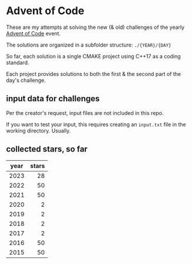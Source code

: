 # Advent of Code

These are my attempts at solving the new (& old) challenges of the yearly [Advent of Code](https://adventofcode.com/) event.

The solutions are organized in a subfolder structure: ```./{YEAR}/{DAY}```

So far, each solution is a single CMAKE project using C++17 as a coding standard.

Each project provides solutions to both the first & the second part of the day's challenge.

## input data for challenges

Per the creator's request, input files are not included in this repo.

If you want to test your input, this requires creating an ```input.txt``` file in the working directory. Usually.

## collected stars, so far

| year | stars |
|------|------:|
| 2023 |    28 |
| 2022 |    50 |
| 2021 |    50 |
| 2020 |     2 |
| 2019 |     2 |
| 2018 |     2 |
| 2017 |     2 |
| 2016 |    50 |
| 2015 |    50 |
